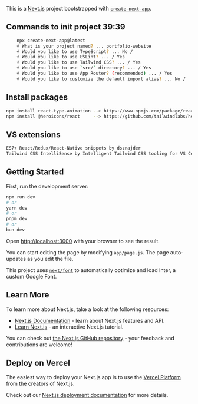 This is a [Next.js](https://nextjs.org/) project bootstrapped with [`create-next-app`](https://github.com/vercel/next.js/tree/canary/packages/create-next-app).

## Commands to init project 39:39

```bash
    npx create-next-app@latest
    √ What is your project named? ... portfolio-website
    √ Would you like to use TypeScript? ... No / 
    √ Would you like to use ESLint? ... / Yes
    √ Would you like to use Tailwind CSS? ... / Yes
    √ Would you like to use `src/` directory? ... / Yes
    √ Would you like to use App Router? (recommended) ... / Yes
    √ Would you like to customize the default import alias? ... No /
```

## Install packages

```bash
npm install react-type-animation --> https://www.npmjs.com/package/react-type-animation
npm install @heroicons/react     --> https://github.com/tailwindlabs/heroicons --> https://heroicons.com/


```

## VS extensions

```bash
ES7+ React/Redux/React-Native snippets by dsznajder
Tailwind CSS IntelliSense by Intelligent Tailwind CSS tooling for VS Code
```

## Getting Started

First, run the development server:

```bash
npm run dev
# or
yarn dev
# or
pnpm dev
# or
bun dev
```

Open [http://localhost:3000](http://localhost:3000) with your browser to see the result.

You can start editing the page by modifying `app/page.js`. The page auto-updates as you edit the file.

This project uses [`next/font`](https://nextjs.org/docs/basic-features/font-optimization) to automatically optimize and load Inter, a custom Google Font.

## Learn More

To learn more about Next.js, take a look at the following resources:

- [Next.js Documentation](https://nextjs.org/docs) - learn about Next.js features and API.
- [Learn Next.js](https://nextjs.org/learn) - an interactive Next.js tutorial.

You can check out [the Next.js GitHub repository](https://github.com/vercel/next.js/) - your feedback and contributions are welcome!

## Deploy on Vercel

The easiest way to deploy your Next.js app is to use the [Vercel Platform](https://vercel.com/new?utm_medium=default-template&filter=next.js&utm_source=create-next-app&utm_campaign=create-next-app-readme) from the creators of Next.js.

Check out our [Next.js deployment documentation](https://nextjs.org/docs/deployment) for more details.
